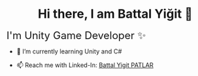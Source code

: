 <h1 align="center">
Hi there, I am Battal Yiğit 👋
</h1>


<font size=5>
I'm Unity Game Developer ✨
</font>


- 🌱 I’m currently learning Unity and C#

- 📫 Reach me with Linked-In: [Battal Yigit PATLAR](https://www.linkedin.com/in/battal-yi%C4%9Fit-patlar-246448161/) 

<!--
**Battal98/Battal98** is a ✨ _special_ ✨ repository because its `README.md` (this file) appears on your GitHub profile.

Here are some ideas to get you started:

- 🔭 I’m currently working on ...

- 👯 I’m looking to collaborate on ...
- 🤔 I’m looking for help with ...
- 💬 Ask me about ...
- 📫 How to reach me: ...
- 😄 Pronouns: ...
- ⚡ Fun fact: ...
-->
